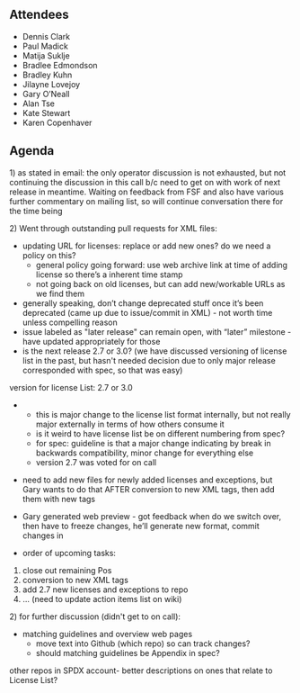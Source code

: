 ## Attendees

  - Dennis Clark
  - Paul Madick
  - Matija Suklje
  - Bradlee Edmondson
  - Bradley Kuhn
  - Jilayne Lovejoy
  - Gary O’Neall
  - Alan Tse
  - Kate Stewart
  - Karen Copenhaver

## Agenda

1\) as stated in email: the only operator discussion is not exhausted,
but not continuing the discussion in this call b/c need to get on with
work of next release in meantime. Waiting on feedback from FSF and also
have various further commentary on mailing list, so will continue
conversation there for the time being

2\) Went through outstanding pull requests for XML files:

  - updating URL for licenses: replace or add new ones? do we need a
    policy on this?
      - general policy going forward: use web archive link at time of
        adding license so there’s a inherent time stamp
      - not going back on old licenses, but can add new/workable URLs as
        we find them
  - generally speaking, don’t change deprecated stuff once it’s been
    deprecated (came up due to issue/commit in XML) - not worth time
    unless compelling reason
  - issue labeled as "later release" can remain open, with “later”
    milestone - have updated appropriately for those
  - is the next release 2.7 or 3.0? (we have discussed versioning of
    license list in the past, but hasn't needed decision due to only
    major release corresponded with spec, so that was easy)

version for license List: 2.7 or 3.0

  -   - this is major change to the license list format internally, but
        not really major externally in terms of how others consume it
      - is it weird to have license list be on different numbering from
        spec?
      - for spec: guideline is that a major change indicating by break
        in backwards compatibility, minor change for everything else
      - version 2.7 was voted for on call

  - need to add new files for newly added licenses and exceptions, but
    Gary wants to do that AFTER conversion to new XML tags, then add
    them with new tags

  - Gary generated web preview - got feedback when do we switch over,
    then have to freeze changes, he’ll generate new format, commit
    changes in

<!-- end list -->

  - order of upcoming tasks:

<!-- end list -->

1.  close out remaining Pos
2.  conversion to new XML tags
3.  add 2.7 new licenses and exceptions to repo
4.  ... (need to update action items list on wiki)

2\) for further discussion (didn't get to on call):

  - matching guidelines and overview web pages
      - move text into Github (which repo) so can track changes?
      - should matching guidelines be Appendix in spec?

other repos in SPDX account- better descriptions on ones that relate to
License List?
